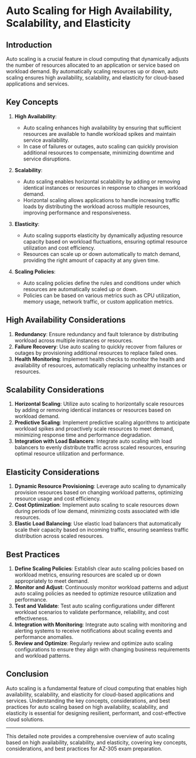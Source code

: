 # Auto Scaling for High Availability, Scalability, and Elasticity

## Introduction
Auto scaling is a crucial feature in cloud computing that dynamically adjusts the number of resources allocated to an application or service based on workload demand. By automatically scaling resources up or down, auto scaling ensures high availability, scalability, and elasticity for cloud-based applications and services.

## Key Concepts

1. **High Availability**:
   - Auto scaling enhances high availability by ensuring that sufficient resources are available to handle workload spikes and maintain service availability.
   - In case of failures or outages, auto scaling can quickly provision additional resources to compensate, minimizing downtime and service disruptions.

2. **Scalability**:
   - Auto scaling enables horizontal scalability by adding or removing identical instances or resources in response to changes in workload demand.
   - Horizontal scaling allows applications to handle increasing traffic loads by distributing the workload across multiple resources, improving performance and responsiveness.

3. **Elasticity**:
   - Auto scaling supports elasticity by dynamically adjusting resource capacity based on workload fluctuations, ensuring optimal resource utilization and cost efficiency.
   - Resources can scale up or down automatically to match demand, providing the right amount of capacity at any given time.

4. **Scaling Policies**:
   - Auto scaling policies define the rules and conditions under which resources are automatically scaled up or down.
   - Policies can be based on various metrics such as CPU utilization, memory usage, network traffic, or custom application metrics.

## High Availability Considerations

1. **Redundancy**: Ensure redundancy and fault tolerance by distributing workload across multiple instances or resources.
2. **Failure Recovery**: Use auto scaling to quickly recover from failures or outages by provisioning additional resources to replace failed ones.
3. **Health Monitoring**: Implement health checks to monitor the health and availability of resources, automatically replacing unhealthy instances or resources.

## Scalability Considerations

1. **Horizontal Scaling**: Utilize auto scaling to horizontally scale resources by adding or removing identical instances or resources based on workload demand.
2. **Predictive Scaling**: Implement predictive scaling algorithms to anticipate workload spikes and proactively scale resources to meet demand, minimizing response time and performance degradation.
3. **Integration with Load Balancers**: Integrate auto scaling with load balancers to evenly distribute traffic across scaled resources, ensuring optimal resource utilization and performance.

## Elasticity Considerations

1. **Dynamic Resource Provisioning**: Leverage auto scaling to dynamically provision resources based on changing workload patterns, optimizing resource usage and cost efficiency.
2. **Cost Optimization**: Implement auto scaling to scale resources down during periods of low demand, minimizing costs associated with idle resources.
3. **Elastic Load Balancing**: Use elastic load balancers that automatically scale their capacity based on incoming traffic, ensuring seamless traffic distribution across scaled resources.

## Best Practices

1. **Define Scaling Policies**: Establish clear auto scaling policies based on workload metrics, ensuring resources are scaled up or down appropriately to meet demand.
2. **Monitor and Adjust**: Continuously monitor workload patterns and adjust auto scaling policies as needed to optimize resource utilization and performance.
3. **Test and Validate**: Test auto scaling configurations under different workload scenarios to validate performance, reliability, and cost effectiveness.
4. **Integration with Monitoring**: Integrate auto scaling with monitoring and alerting systems to receive notifications about scaling events and performance anomalies.
5. **Review and Optimize**: Regularly review and optimize auto scaling configurations to ensure they align with changing business requirements and workload patterns.

## Conclusion
Auto scaling is a fundamental feature of cloud computing that enables high availability, scalability, and elasticity for cloud-based applications and services. Understanding the key concepts, considerations, and best practices for auto scaling based on high availability, scalability, and elasticity is essential for designing resilient, performant, and cost-effective cloud solutions.

---

This detailed note provides a comprehensive overview of auto scaling based on high availability, scalability, and elasticity, covering key concepts, considerations, and best practices for AZ-305 exam preparation.